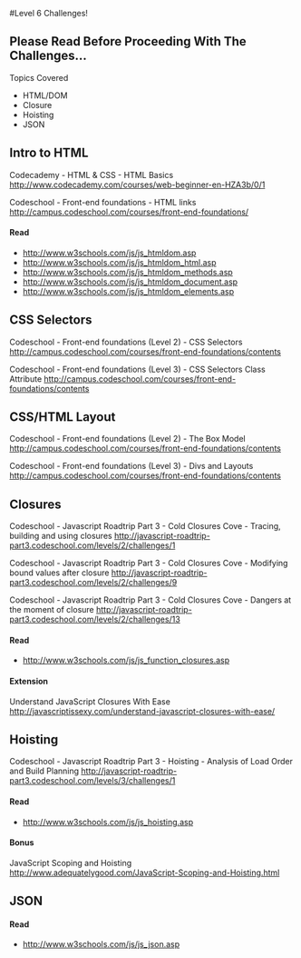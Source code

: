 #Level 6 Challenges!

## Please Read Before Proceeding With The Challenges...

Topics Covered

- HTML/DOM
- Closure
- Hoisting
- JSON

## Intro to HTML

Codecademy - HTML & CSS - HTML Basics
<http://www.codecademy.com/courses/web-beginner-en-HZA3b/0/1>

Codeschool - Front-end foundations - HTML links
<http://campus.codeschool.com/courses/front-end-foundations/>

#### Read
- <http://www.w3schools.com/js/js_htmldom.asp>
- <http://www.w3schools.com/js/js_htmldom_html.asp>
- <http://www.w3schools.com/js/js_htmldom_methods.asp>
- <http://www.w3schools.com/js/js_htmldom_document.asp>
- <http://www.w3schools.com/js/js_htmldom_elements.asp>

## CSS Selectors

Codeschool - Front-end foundations (Level 2) - CSS Selectors
<http://campus.codeschool.com/courses/front-end-foundations/contents>

Codeschool - Front-end foundations (Level 3) - CSS Selectors Class Attribute
<http://campus.codeschool.com/courses/front-end-foundations/contents>


## CSS/HTML Layout

Codeschool - Front-end foundations (Level 2) - The Box Model
<http://campus.codeschool.com/courses/front-end-foundations/contents>

Codeschool - Front-end foundations (Level 3) - Divs and Layouts
<http://campus.codeschool.com/courses/front-end-foundations/contents>

## Closures
Codeschool - Javascript Roadtrip Part 3 - Cold Closures Cove - Tracing, building and using closures
<http://javascript-roadtrip-part3.codeschool.com/levels/2/challenges/1>

Codeschool - Javascript Roadtrip Part 3 - Cold Closures Cove - Modifying bound values after closure
<http://javascript-roadtrip-part3.codeschool.com/levels/2/challenges/9>

Codeschool - Javascript Roadtrip Part 3 - Cold Closures Cove - Dangers at the moment of closure
<http://javascript-roadtrip-part3.codeschool.com/levels/2/challenges/13>

#### Read
- <http://www.w3schools.com/js/js_function_closures.asp>

#### Extension

Understand JavaScript Closures With Ease
<http://javascriptissexy.com/understand-javascript-closures-with-ease/>

## Hoisting

Codeschool - Javascript Roadtrip Part 3 - Hoisting - Analysis of Load Order and Build Planning
<http://javascript-roadtrip-part3.codeschool.com/levels/3/challenges/1>

#### Read
- <http://www.w3schools.com/js/js_hoisting.asp>

#### Bonus

JavaScript Scoping and Hoisting
<http://www.adequatelygood.com/JavaScript-Scoping-and-Hoisting.html>

## JSON

#### Read
- <http://www.w3schools.com/js/js_json.asp>

